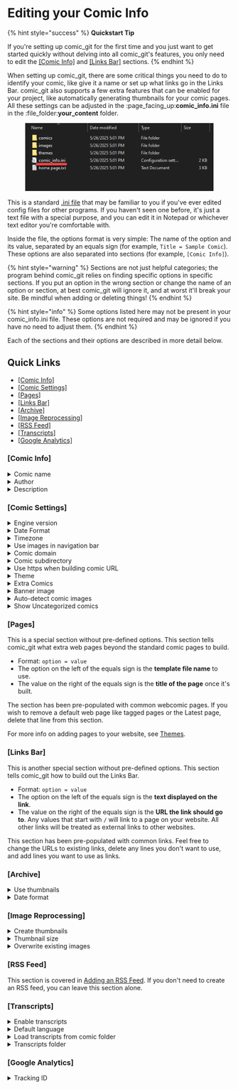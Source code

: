 # Editing your Comic Info

{% hint style="success" %}
**Quickstart Tip**

If you're setting up comic\_git for the first time and you just want to get started quickly without delving into all comic\_git's features, you only need to edit the [\[Comic Info\]](editing-your-comic-info.md#comic-info) and [\[Links Bar\]](editing-your-comic-info.md#links-bar) sections.
{% endhint %}

When setting up comic\_git, there are some critical things you need to do to identify your comic, like give it a name or set up what links go in the Links Bar. comic\_git also supports a few extra features that can be enabled for your project, like automatically generating thumbnails for your comic pages. All these settings can be adjusted in the :page\_facing\_up:**comic\_info.ini** file in the :file\_folder:**your\_content** folder.

<figure><img src="../.gitbook/assets/editing01_comic_info.png" alt=""><figcaption></figcaption></figure>

This is a standard [.ini file](https://en.wikipedia.org/wiki/INI_file) that may be familiar to you if you've ever edited config files for other programs. If you haven't seen one before, it's just a text file with a special purpose, and you can edit it in Notepad or whichever text editor you're comfortable with.

Inside the file, the options format is very simple: The name of the option and its value, separated by an equals sign (for example, `Title = Sample Comic`). These options are also separated into sections (for example, `[Comic Info]`).

{% hint style="warning" %}
Sections are not just helpful categories; the program behind comic\_git relies on finding specific options in specific sections. If you put an option in the wrong section or change the name of an option or section, at best comic\_git will ignore it, and at worst it'll break your site. Be mindful when adding or deleting things!
{% endhint %}

{% hint style="info" %}
Some options listed here may not be present in your comic\_info.ini file. These options are not required and may be ignored if you have no need to adjust them.
{% endhint %}

Each of the sections and their options are described in more detail below.

## **Quick Links**

* [\[Comic Info\]](editing-your-comic-info.md#comic-info)
* [\[Comic Settings\]](editing-your-comic-info.md#comic-settings)
* [\[Pages\]](editing-your-comic-info.md#pages)
* [\[Links Bar\]](editing-your-comic-info.md#links-bar)
* [\[Archive\]](editing-your-comic-info.md#archive)
* [\[Image Reprocessing\]](editing-your-comic-info.md#image-reprocessing)
* [\[RSS Feed\]](editing-your-comic-info.md#rss-feed)
* [\[Transcripts\]](editing-your-comic-info.md#transcripts)
* [\[Google Analytics\]](editing-your-comic-info.md#google-analytics)

### \[Comic Info]

<details>

<summary>Comic name</summary>

* Required
* Value: `string`: your comic name
* Default: `comic_git Example`

This is the name of your comic. The comic name shows up in the tab every time a page from your website is loaded (for example, Page 202 - **comic\_git Example**). It **does not** need to match the name you gave your repository.

</details>

<details>

<summary>Author</summary>

* Required
* Value: `string`: your authorial name
* Default: `Ryan Vilbrandt`

Whatever name or credit you wish to give for the creation of your comic. It can be a single name, a list of names, a sentence, whatever you want. It's currently only used when generating your [RSS Feed](../additional-information/extra-features.md#adding-an-rss-feed).

</details>

<details>

<summary>Description</summary>

* Required
* Value: `string`: your description
* Default: `Explore a free webcomic-based static site generator delivered through GitHub!`

A short, one-sentence description of your web comic. This will show up in your [RSS feed](../additional-information/extra-features.md#adding-an-rss-feed) and [social media previews](../additional-information/extra-features.md#adding-social-media-previews).

</details>

### \[Comic Settings]

<details>

<summary>Engine version</summary>

* Required
* Value: `string`
* Default: `master`

This is used with the comic\_git\_engine to build the site.

{% hint style="danger" %}
DO NOT CHANGE THIS UNLESS YOU ARE 100% SURE YOU KNOW WHAT YOU'RE DOING. Changing this unnecessarily **will** break your site.
{% endhint %}

</details>

<details>

<summary>Date Format</summary>

* Required
* Value: `string`: date format using [Python %-substitutions](https://docs.python.org/3/library/time.html#time.strftime)
* Default: `%B %d, %Y`

This is the date format that all your comic Post dates will be in. The default format accepts dates written like `July 20, 1969`. You can change the format to any you prefer.

{% hint style="warning" %}
Be aware that you need to manually type in the date when adding a comic Post, and that date **must** match the format specified here. The format is specified here so that comic\_git knows how to order your comics chronologically based on the dates in each Post.
{% endhint %}

{% hint style="info" %}
If you use the default format, remember to include the comma after the day!
{% endhint %}

The following table is a list of common date format strings. You can copy/paste any of these into the **Date format** option to change what date format to use in your comic files. (See [Adding Comic Pages](adding-comic-pages.md) for more info on setting the Post dates for your comics)

| Format string         | Example                   |
| --------------------- | ------------------------- |
| %B %d, %Y             | July 16, 1969             |
| %Y-%m-%d              | 1969-07-16                |
| %a, %d %b %Y %H:%M:%S | Wed, 16 Jul 1969 04:20:00 |

You can also build your own format strings if you feel comfortable doing so. Use the [list of Python %-substitutions](https://docs.python.org/3/library/time.html#time.strftime) to create your preferred date format.

</details>

<details>

<summary>Timezone</summary>

* Required
* Value: `string`: timezone in [TZ Identifier format](https://en.wikipedia.org/wiki/List_of_tz_database_time_zones#List)
* Default: `US/Pacific`

The timezone for all the dates in your comic. This is important for when comic\_git is determining when scheduled posts should be published. For example, if you push out an update at 9pm your time just before the midnight deadline, you don't want comic\_git to publish the page right away just because it's past midnight in some other timezone!

All timezones found in the TZ Identifier column on the [TZ database time zones Wikipedia page](https://en.wikipedia.org/wiki/List_of_tz_database_time_zones#List) are allowed.

</details>

<details>

<summary>Use images in navigation bar</summary>

* Required
* Value: `boolean`: `True` or `False`
* Default: `False`

When set to `true`, this will replace the First, Previous, Next, and Latest navigation links on the comic pages with the icons found in`your_content/images/navigation_icons/`. You can change which icons are used by replacing these files with your own, or keep this setting on `false` to just use text links.

</details>

<details>

<summary>Comic domain</summary>

* Optional
* Value: `string`: URL of domain
* Default: none

If you are building your website locally, and you haven't configured a custom domain, you must set this so that comic\_git knows what domain to use to build the URL to link to your comic, for the purposes of things like your RSS feed and your social media preview links. For more details, see [Building your Website on your own PC](../additional-information/advanced-tips.md#building-your-website-on-your-own-pc).

This option should include your website's entire domain, subdomain, and top-level domain. Do not include the slash at the end. You may include the "http://" or "https://" if you wish.

Examples: `http://ryanvilbrandt.github.io`, `www.tamberlanecomic.com`

</details>

<details>

<summary>Comic subdirectory</summary>

* Optional
* Value: `string`: name of GitHub repo
* Default: none

If you're building your website locally and you have not set a custom domain, you must set this to the name of your GitHub repository. This allows most of the links on your website to function properly. For more details, see [Building your Website on your own PC](../additional-information/advanced-tips.md#building-your-website-on-your-own-pc).

This option should not include leading or trailing slashes.

Examples: `comic_git`, `tamberlane`

</details>

<details>

<summary>Use https when building comic URL</summary>

* Optional
* Value: `boolean`: `True` or `False`
* Default: `False`

If you are building your website locally, or you've set up a custom domain, setting this to `True` will force any URLs pointing to your website to use `https://` instead of `http://`.

</details>

<details>

<summary>Theme</summary>

* Optional
* Value: `string`: name of theme folder
* Default: `default`

The name of the theme folder to use for your site. The theme folder must be located in `your_content/themes`.

</details>

<details>

<summary>Extra Comics</summary>

* Optional
* Value: `string`: see blow
* Default: none

A comma-separated list of any extra comics hosted on your site. For more information, see [Extra Comics](../additional-information/extra-features.md#extra-comics).

</details>

<details>

<summary>Banner image</summary>

* Optional
* Value: `string`: path to image
* Default: `/your_content/images/banner.png`

This option tells comic\_git where to go to find the banner image for the comic, that big image that goes at the top of every page in the default comic\_git website layout.

</details>

<details>

<summary>Auto-detect comic images</summary>

* Optional
* Value: `boolean`: `True` or `False`
* Default: `False`

By default, comic\_git relies on the `Filename` option provided in each comic's `info.ini` file to know what image file to use for the comic page (see [Adding Comic Pages](adding-comic-pages.md)). If the `Filename` is not provided in this case, comic\_git will raise an error and fail to build your website.

If this option is set to `True`, and `Filename` is missing from the comic's `info.ini` file, comic\_git will look in the comic page's directory for any image files. If it finds only one image file (aside from `thumbnail.jpg`), it will assume that is the image file it should use for the comic page. If there are no image files in the directory, or more than one image file in the directory, comic\_git will raise an error.

If you never store more than one image in a comic page's directory, this is a useful option to set, because it will save you the trouble of updating the `Filename` of your `info.ini` file every time you upload a new comic page.

If you wish to store multiple image files in a particular comic page's directory, you can define `Filename` in just that comic's `info.ini` file, and comic\_git will use that value instead of attempting to auto-detect the image.

Image files are any files with the following extensions: jpg, jpeg, png, tif, tiff, gif, bmp, webp, webv, svg, eps.

</details>

<details>

<summary>Show Uncategorized comics</summary>

* Optional
* Value: `boolean`: `True` or `False`
* Default: `True`

By default, if you don't give a comic page a `Storyline` value in its `info.ini` file, it will be placed in an "Uncategorized" section in your Archive page below all your other comic pages. If you wish for these uncategorized pages to just not show up on your Archive page, set this value to `False`.

</details>

### \[Pages]

This is a special section without pre-defined options. This section tells comic\_git what extra web pages beyond the standard comic pages to build.&#x20;

* Format: `option = value`
* The option on the left of the equals sign is the **template file name** to use.&#x20;
* The value on the right of the equals sign is the **title of the page** once it's built.

The section has been pre-populated with common webcomic pages. If you wish to remove a default web page like tagged pages or the Latest page, delete that line from this section.

For more info on adding pages to your website, see [Themes](../additional-information/extra-features.md#themes).

### \[Links Bar]

This is another special section without pre-defined options. This section tells comic\_git how to build out the Links Bar.&#x20;

* Format: `option = value`
* The option on the left of the equals sign is the **text displayed on the link**.
* The value on the right of the equals sign is the **URL the link should go to**. Any values that start with `/` will link to a page on your website. All other links will be treated as external links to other websites.

This section has been pre-populated with common links. Feel free to change the URLs to existing links, delete any lines you don't want to use, and add lines you want to use as links.

### \[Archive]

<details>

<summary>Use thumbnails</summary>

* Required
* Value: `boolean`: `True` or `False`
* Default: `True`

When this value is `False`, the Archive page will display all the comics in your archive in an [unordered list](https://developer.mozilla.org/en-US/docs/Web/HTML/Element/ul), broken up by storyline. When this value is `True`, the Archive page will display all the comics in your archive in a grid of comic thumbnails. When looking for thumbnails, the Archive page look in each comic directory for a thumbnail image by the name of `thumbnail.jpg`

You can either create your own thumbnails or use comic\_git's built-in thumbnail generation as described in the [\[Image Reprocessing\]](editing-your-comic-info.md#image-reprocessing) section below.

</details>

<details>

<summary>Date format</summary>

* Required
* Value: `string`: date format using [Python %-substitutions](https://docs.python.org/3/library/time.html#time.strftime)
* Default: `%m/%d/%Y`

This is the format that post dates are displayed in when `Use thumbnails` is set to `True`. This is defined separately from page date formats because longer post dates can screw up the spacing of the thumbnails in the grid. It accepts the same inputs as the `Date format` in the [\[Comic Settings\]](editing-your-comic-info.md#date-format) section.

</details>

### \[Image Reprocessing]

<details>

<summary>Create thumbnails</summary>

* Required
* Value: `boolean`: `True` or `False`
* Default: `True`

If set to `True`, thumbnails will be generated for each comic page. The files will be located in each page directory named `thumbnail.jpg`.

</details>

<details>

<summary>Thumbnail size</summary>

* Required
* Value: `string`: see below
* Default: `10%`

The size of the thumbnail to be generated. This can be a width/height pair in pixels like `100, 36`, a percentage of the size of the original image like `10%`, a set height in pixels (`100h`), or a set width in pixels (`100w`). For the latter two options, comic\_git will keep the aspect ratio of the original image the same, adjusting to fit just your defined height or width.

</details>

<details>

<summary>Overwrite existing images</summary>

* Required
* Value: `boolean`: `True` or `False`
* Default: `False`

When set to `False` and a thumbnail already exists in the comic page's folder, comic\_git will not attempt to recreate the thumbnail. When set to `True`, comic\_git will always attempt to generate a thumbnail, assuming creating these files is enabled via one of the options above.

</details>

### \[RSS Feed]

This section is covered in [Adding an RSS Feed](../additional-information/extra-features.md#adding-an-rss-feed). If you don't need to create an RSS feed, you can leave this section alone.

### \[Transcripts]

<details>

<summary>Enable transcripts</summary>

* Required
* Value: `boolean`: `True` or `False`
* Default: `True`

When set to `True`, comic\_git will attempt to create a Transcripts section below every comic that has transcripts files provided for it. A transcript file is a text file with the name of the language as its filename, e.g. `English.txt`. The transcript file can contain plain text, unicode (for those fancy accents and non-roman alphabets), HTML tags, and Markdown.

</details>

<details>

<summary>Default language</summary>

* Required
* Value: `string`: name of a transcript file
* Default: `English`

The transcript .txt file with the specified name is placed at the top of the list of transcripts. Whenever the comic page is loaded, this transcript is the one that's automatically loaded.

</details>

<details>

<summary>Load transcripts from comic folder</summary>

* Optional
* Value: `boolean`: `True` or `False`
* Default: `True`

When set to `True`, comic\_git will search in each comic page's folder for any .txt files (except for `post.txt`). Any it finds is added to the list of available transcripts for that comic page.&#x20;

When set to `False`, comic\_git will not look in the comic folders. If **Transcripts folder** (see next option) is defined, comic\_git will still look in that folder for any transcripts regardless of this option's setting.

</details>

<details>

<summary>Transcripts folder</summary>

* Optional
* Value: `string`: name of transcripts folder
* Default: none

If you wish to move the transcripts to their own folder, you can define that folder here. Each page must have a separate folder that matches the comic folder name. For example, if you set the transcripts folder to be `your_content/transcripts`, then the transcript files for `Page 197` should be found at `your_content/transcripts/Page 197/`. This path is always relative to the root of the repository.

Both this option and **Load transcripts from comic folder** (see previous option) can be set, so you can have transcripts in both places. Files in your transcripts folder take precedence over transcript files in your comic folder with the same name.

</details>

### \[Google Analytics]

<details>

<summary>Tracking ID</summary>

* Optional
* Value: `string`: your Google Analytics tracking ID
* Default:

If you have set up a [Google Analytics](https://analytics.google.com) for your comic, you can put the Tracking ID here (for example, UA-123456789-0) and comic\_git will automatically insert the analytics tracking code on all pages of your website.

</details>
